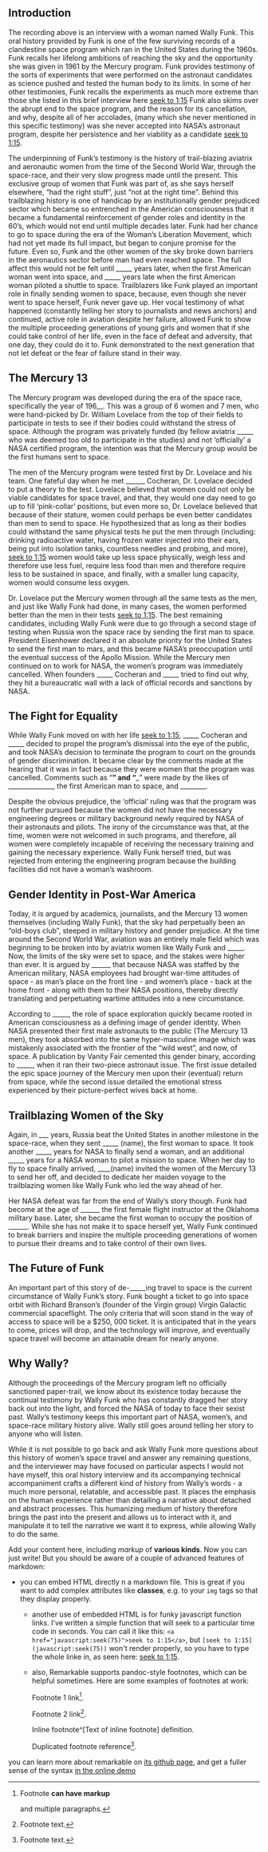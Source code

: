 



<div class="sidepanel">
              <!-- This is the div where all the popcorn action will hapen -->
              <div id="popcorn-container">
              </div>
            </div>

## Introduction
The recording above is an interview with a woman named Wally Funk. This oral history provided by Funk is one of the few surviving records of a clandestine space program which ran in the United States during the 1960s. Funk recalls her lifelong ambitions of reaching the sky and the opportunity she was given in 1961 by the Mercury program. Funk provides testimony of the sorts of experiments that were performed on the astronaut candidates as science pushed and tested the human body to its limits. In some of her other testimonies, Funk recalls the experiments as much more extreme than those she listed in this brief interview here <a href="#" onclick="javascript:seek(75)"> seek to 1:15</a> Funk also skims over the abrupt end to the space program, and the reason for its cancellation, and why, despite all of her accolades, (many which she never mentioned in this specific testimony) was she never accepted into NASA’s astronaut program, despite her persistence and her viability as a candidate <a href="#" onclick="javascript:seek(75)"> seek to 1:15</a>.

The underpinning of Funk’s testimony is the history of trail-blazing aviatrix and aeronautic women from the time of the Second World War, through the space-race, and their very slow progress made until the present. This exclusive group of women that Funk was part of, as she says herself elsewhere, “had the right stuff”, just “not at the right time”. Behind this trailblazing history is one of handicap by an institutionally gender prejudiced sector which became so entrenched in the American consciousness that it became a fundamental reinforcement of gender roles and identity in the 60’s, which would not end until multiple decades later. Funk had her chance to go to space during the era of the Woman’s Liberation Movement, which had not yet made its full impact, but began to conjure promise for the future. Even so, Funk and the other women of the sky broke down barriers in the aeronautics sector before man had even reached space. The full affect this would not be felt until _____ years later, when the first American woman went into space, and _____ years late when the first American woman piloted a shuttle to space. Trailblazers like Funk played an important role in finally sending women to space, because, even though she never went to space herself, Funk never gave up. Her vocal testimony of what happened (constantly telling her story to journalists and news anchors) and continued, active role in aviation despite her failure, allowed Funk to show the multiple proceeding generations of young girls and women that if she could take control of her life, even in the face of defeat and adversity, that one day, they could do it to. Funk demonstrated to the next generation that not let defeat or the fear of failure stand in their way.  

## The Mercury 13
The Mercury program was developed during the era of the space race, specifically the year of 196__. This was a group of 6 women and 7 men, who were hand-picked by Dr. William Lovelace from the top of their fields to participate in tests to see if their bodies could withstand the stress of space. Although the program was privately funded (by fellow aviatrix _____ who was deemed too old to participate in the studies) and not ‘officially’ a NASA certified program, the intention was that the Mercury group would be the first humans sent to space.

The men of the Mercury program were tested first by Dr. Lovelace and his team. One fateful day when he met ______ Cocheran, Dr. Lovelace decided to put a theory to the test. Lovelace believed that women could not only be viable candidates for space travel, and that, they would one day need to go up to fill ‘pink-collar’ positions, but even more so, Dr. Lovelace believed that because of their stature, women could perhaps be even better candidates than men to send to space. He hypothesized that as long as their bodies could withstand the same physical tests he put the men through (including: drinking radioactive water, having frozen water injected into their ears, being put into isolation tanks, countless needles and probing, and more), <a href="#" onclick="javascript:seek(75)"> seek to 1:15</a> women would take up less space physically, weigh less and therefore use less fuel, require less food than men and therefore require less to be sustained in space, and finally, with a smaller lung capacity, women would consume less oxygen.

Dr. Lovelace put the Mercury women through all the same tests as the men, and just like Wally Funk had done, in many cases, the women performed better than the men in their tests <a href="#" onclick="javascript:seek(75)"> seek to 1:15</a>. The best remaining candidates, including Wally Funk were due to go through a second stage of testing when Russia won the space race by sending the first man to space. President Eisenhower declared it an absolute priority for the United States to send the first man to mars, and this became NASA’s preoccupation until the eventual success of the Apollo Mission. While the Mercury men continued on to work for NASA, the women’s program was immediately cancelled. When founders _____ Cocheran and _____ tried to find out why, they hit a bureaucratic wall with a lack of official records and sanctions by NASA.  

## The Fight for Equality
While Wally Funk moved on with her life <a href="#" onclick="javascript:seek(75)"> seek to 1:15</a>, _____ Cocheran and _____ decided to propel the program’s dismissal into the eye of the public, and took NASA’s decision to terminate the program to court on the grounds of gender discrimination. It became clear by the comments made at the hearing that it was in fact because they were women that the program was cancelled. Comments such as “__________________” and “___________________” were made by the likes of ______________, the first American man to space, and ________.

Despite the obvious prejudice, the ‘official’ ruling was that the program was not further pursued because the women did not have the necessary engineering degrees or military background newly required by NASA of their astronauts and pilots. The irony of the circumstance was that, at the time, women were not welcomed in such programs, and therefore, all women were completely incapable of receiving the necessary training and gaining the necessary experience. Wally Funk herself tried, but was rejected from entering the engineering program because the building facilities did not have a woman’s washroom.


## Gender Identity in Post-War America
Today, it is argued by academics, journalists, and the Mercury 13 women themselves (including Wally Funk), that the sky had perpetually been an “old-boys club”, steeped in military history and gender prejudice. At the time around the Second World War, aviation was an entirely male field which was beginning to be broken into by aviatrix women like Wally Funk and _____. Now, the limits of the sky were set to space, and the stakes were higher than ever. It is argued by ______ that because NASA was staffed by the American military, NASA employees had brought war-time attitudes of space - as man’s place on the front line - and women’s place - back at the home front - along with them to their NASA positions, thereby directly translating and perpetuating wartime attitudes into a new circumstance.

According to _____, the role of space exploration quickly became rooted in American consciousness as a defining image of gender identity. When NASA presented their first male astronauts to the public (The Mercury 13 men), they took absorbed into the same hyper-masculine image which was mistakenly associated with the frontier of the “wild west”, and now, of space. A publication by Vanity Fair cemented this gender binary, according to _____, when it ran their two-piece astronaut issue. The first issue detailed the epic space journey of the Mercury men upon their (eventual) return from space, while the second issue detailed the emotional stress experienced by their picture-perfect wives back at home.

## Trailblazing Women of the Sky

Again, in ___ years, Russia beat the United States in another milestone in the space-race, when they sent _____ (name), the first woman to space. It took another _____ years for NASA to finally send a woman, and an additional _____ years for a NASA woman to pilot a mission to space. When her day to fly to space finally arrived, ____(name) invited the women of the Mercury 13 to send her off, and decided to dedicate her maiden voyage to the trailblazing women like Wally Funk who led the way ahead of her.

Her NASA defeat was far from the end of Wally’s story though. Funk had become at the age of ______ the first female flight instructor at the Oklahoma military base. Later, she became the first woman to occupy the position of ______. While she has not make it to space herself yet, Wally Funk continued to break barriers and inspire the multiple proceeding generations of women to pursue their dreams and to take control of their own lives.

## The Future of Funk
An important part of this story of de-_____ing travel to space is the current circumstance of Wally Funk’s story. Funk bought a ticket to go into space orbit with Richard Branson’s (founder of the Virgin group) Virgin Galactic commercial spaceflight. The only criteria that will soon stand in the way of access to space will be a $250, 000 ticket. It is anticipated that in the years to come, prices will drop, and the technology will improve, and eventually space travel will become an attainable dream for nearly anyone.

## Why Wally?

Although the proceedings of the Mercury program left no officially sanctioned paper-trail, we know about its existence today because the continual testimony by Wally Funk who has constantly dragged her story back out into the light, and forced the NASA of today to face their sexist past. Wally’s testimony keeps this important part of NASA, women’s, and space-race military history alive. Wally still goes around telling her story to anyone who will listen.

While it is not possible to go back and ask Wally Funk more questions about this history of women’s space travel and answer any remaining questions, and the interviewer may have focused on particular aspects I would not have myself, this oral history interview and its accompanying technical accompaniment crafts a different kind of history from Wally’s words - a much more personal, relatable, and accessible past. It places the emphasis on the human experience rather than detailing a narrative about detached and abstract processes. This humanizing medium of history therefore brings the past into the present and allows us to interact with it, and manipulate it to tell the narrative we want it to express, while allowing Wally to do the same.


Add your content here, including _markup_ of **various kinds**. Now you can just write! But you should be aware of a couple of advanced features of markdown:
- you can embed HTML directly n a markdown file. This is great if you want to add complex attributes like **classes**, e.g. to your `img` tags so that they display properly.
  - another use of embedded HTML is for funky javascript function links. I've written a simple function that will seek to a particular time code in seconds.  You can call it like this: `<a href="javascript:seek(75)">seek to 1:15</a>`, but `[seek to 1:15](javascript:seek(75))` won't render properly, so you have to type the whole linke in, as seen here: <a href="#" onclick="javascript:seek(75)"> seek to 1:15</a>.
  - also, Remarkable supports pandoc-style footnotes, which can be helpful sometimes. Here are some examples of footnotes at work:

    Footnote 1 link[^first].

    Footnote 2 link[^second].

    Inline footnote^[Text of inline footnote] definition.

    Duplicated footnote reference[^second].

you can learn more about remarkable on [its github page](https://github.com/jonschlinkert/remarkable), and get a fuller sense of the syntax [in the online demo](https://jonschlinkert.github.io/remarkable/demo/)


[^first]: Footnote **can have markup**

    and multiple paragraphs.

[^second]: Footnote text.
